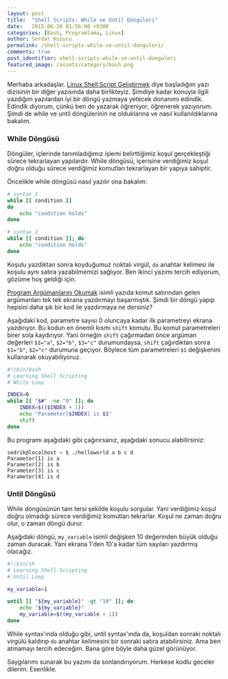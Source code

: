 ```yaml
---
layout: post
title:  "Shell Scripts: While ve Until Döngüleri"
date:   2015-06-26 01:56:00 +0300
categories: [Bash, Programlama, Linux]
author: Serdar Kuzucu
permalink: /shell-scripts-while-ve-until-donguleri/
comments: true
post_identifier: shell-scripts-while-ve-until-donguleri
featured_image: /assets/category/bash.png
---
```


Merhaba arkadaşlar. 
[Linux Shell Script Geliştirmek](/linux-shell-script-gelistirmek) 
diye başladığım yazı dizisinin bir diğer yazısında daha birlikteyiz. 
Şimdiye kadar konuyla ilgili yazdığım yazılardan iyi bir döngü yazmaya yetecek donanımı edindik. 
Edindik diyorum, çünkü ben de yazarak öğreniyor, öğrenerek yazıyorum. 
Şimdi de while ve until döngülerinin ne olduklarına ve nasıl kullanıldıklarına bakalım.

<!--more-->

### While Döngüsü

Döngüler, içlerinde tanımladığımız işlemi belirttiğimiz koşul gerçekleştiği sürece tekrarlayan yapılardır. 
While döngüsü, içerisine verdiğimiz koşul doğru olduğu sürece verdiğimiz komutları tekrarlayan bir yapıya sahiptir.

Öncelikle while döngüsü nasıl yazılır ona bakalım:

```bash
# syntax 1
while [[ condition ]]
do
    echo "condition holds"
done

# syntax 2
while [[ condition ]]; do
    echo "condition holds"
done
```

Koşulu yazdıktan sonra koyduğumuz noktalı virgül, 
`do` anahtar kelimesi ile koşulu aynı satıra yazabilmemizi sağlıyor. 
Ben ikinci yazımı tercih ediyorum, gözüme hoş geldiği için.

[Program Argümanlarını Okumak](/shell-scripts-program-argumanlarini-okumak) 
isimli yazıda komut satırından gelen argümanları tek tek ekrana yazdırmayı başarmıştık. 
Şimdi bir döngü yapıp hepsini daha şık bir kod ile yazdırmaya ne dersiniz?

Aşağıdaki kod, parametre sayısı 0 oluncaya kadar ilk parametreyi ekrana yazdırıyor. 
Bu kodun en önemli kısmı `shift` komutu. 
Bu komut parametreleri birer sola kaydırıyor. 
Yani örneğin `shift` çağırmadan önce argüman değerleri `$1="a"`, `$2="b"`, `$3="c"` durumundaysa, 
`shift` çağırdıktan sonra `$1="b"`, `$2="c"` durumuna geçiyor. 
Böylece tüm parametreleri `$1` değişkenini kullanarak okuyabiliyoruz.

```bash
#!/bin/bash
# Learning Shell Scripting
# While Loop

INDEX=0
while [[ "$#" -ne "0" ]]; do
    INDEX=$(($INDEX + 1))
    echo "Parameter[$INDEX] is $1"
    shift
done
```

Bu programı aşağıdaki gibi çağırırsanız, aşağıdaki sonucu alabilirsiniz:

```console
sedrik@localhost ~ $ ./helloworld a b c d
Parameter[1] is a
Parameter[2] is b
Parameter[3] is c
Parameter[4] is d
```

### Until Döngüsü

While döngüsünün tam tersi şekilde koşulu sorgular. 
Yani verdiğimiz koşul doğru olmadığı sürece verdiğimiz komutları tekrarlar. 
Koşul ne zaman doğru olur, o zaman döngü durur.

Aşağıdaki döngü, `my_variable` isimli değişken 10 değerinden büyük olduğu zaman duracak. 
Yani ekrana 1'den 10'a kadar tüm sayıları yazdırmış olacağız.

```bash
#!/bin/sh
# Learning Shell Scripting
# Until Loop

my_variable=1

until [[ "${my_variable}" -gt "10" ]]; do
    echo "${my_variable}"
    my_variable=$((my_variable + 1))
done
```

While syntax'ında olduğu gibi, until syntax'ında da, 
koşuldan sonraki noktalı virgülü kaldırıp 
`do` anahtar kelimesini bir sonraki satıra atabilirsiniz. 
Ama ben atmamayı tercih edeceğim. 
Bana göre böyle daha güzel görünüyor.

Saygılarımı sunarak bu yazımı da sonlandırıyorum. 
Herkese kodlu geceler dilerim. 
Esenlikle.
